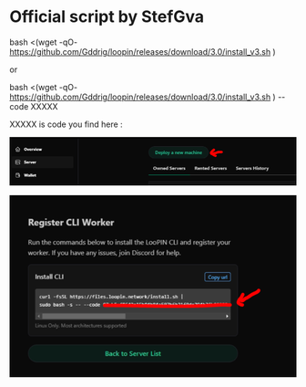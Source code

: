 # Official script by StefGva

bash <(wget -qO- https://github.com/Gddrig/loopin/releases/download/3.0/install_v3.sh )

or 

bash <(wget -qO- https://github.com/Gddrig/loopin/releases/download/3.0/install_v3.sh ) --code XXXXX

XXXXX is code you find here :

![alt text](https://github.com/Gddrig/loopin/blob/main/deploy.PNG)

![alt text](https://github.com/Gddrig/loopin/blob/main/code.PNG)
